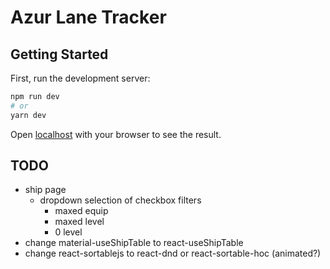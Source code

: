 # Azur Lane Tracker

## Getting Started

First, run the development server:

```bash
npm run dev
# or
yarn dev
```

Open [localhost](http://localhost:3000) with your browser to see the result.

## TODO

* ship page
	* dropdown selection of checkbox filters
		* maxed equip
		* maxed level
		* 0 level
* change material-useShipTable to react-useShipTable
* change react-sortablejs to react-dnd or react-sortable-hoc (animated?)
